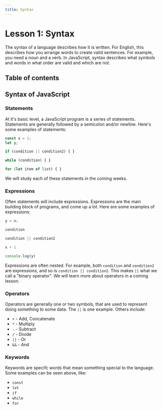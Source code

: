 ```yaml
---
title: Syntax
---
```


# Lesson 1: Syntax

The syntax of a language describes how it is written. For English, this describes how you arrange words to create valid sentences. For example, you need a noun and a verb. In JavaScript, syntax describes what symbols and words in what order are valid and which are not.

## Table of contents

## Syntax of JavaScript

### Statements

At it's basic level, a JavaScript program is a series of statements. Statements are generally followed by a semicolon and/or newline. Here's some examples of statements:

```js
const x = 1;
let y;

if (condition || condition2) { }

while (condition) { }

for (let item of list) { }
```

We will study each of these statements in the coming weeks.

### Expressions

Often statements will include expressions. Expressions are the main building block of programs, and come up a lot. Here are some examples of expressions:

```js
y = x;

condition

condition || condition2

x + 1

console.log(y)
```

Expressions are often nested. For example, both `condition` and `condition2` are expressions, and so is `condition || condition2`. This makes `||` what we call a "binary operator". We will learn more about operators in a coming lesson.

### Operators

Operators are generally one or two symbols, that are used to represent doing something to some data. The `||` is one example. Others include:

* `+` - Add, Concatenate
* `*` - Multiply
* `-` - Subtract
* `/` - Divide
* `||` - Or
* `&&` - And

### Keywords

Keywords are specifc words that mean something special to the language. Some examples can be seen above, like:

* `const`
* `let`
* `if`
* `while`
* `for`
